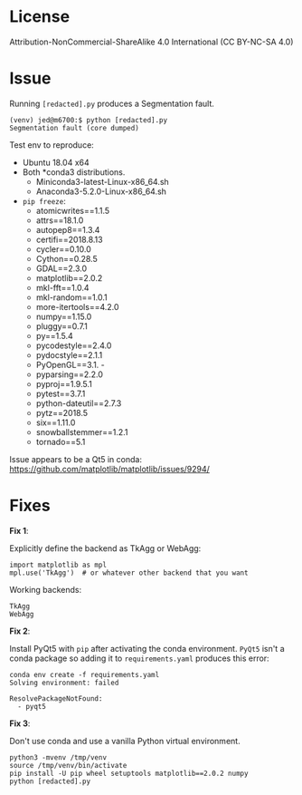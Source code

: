 # License

Attribution-NonCommercial-ShareAlike 4.0 International (CC BY-NC-SA 4.0)

# Issue

Running ```[redacted].py``` produces a Segmentation fault.

    (venv) jed@m6700:$ python [redacted].py
    Segmentation fault (core dumped)

Test env to reproduce:

- Ubuntu 18.04 x64
- Both *conda3 distributions.
  - Miniconda3-latest-Linux-x86_64.sh
  - Anaconda3-5.2.0-Linux-x86_64.sh
- ```pip freeze```:
  - atomicwrites==1.1.5
  - attrs==18.1.0
  - autopep8==1.3.4
  - certifi==2018.8.13
  - cycler==0.10.0
  - Cython==0.28.5
  - GDAL==2.3.0
  - matplotlib==2.0.2
  - mkl-fft==1.0.4
  - mkl-random==1.0.1
  - more-itertools==4.2.0
  - numpy==1.15.0
  - pluggy==0.7.1
  - py==1.5.4
  - pycodestyle==2.4.0
  - pydocstyle==2.1.1
  - PyOpenGL==3.1.  -
  - pyparsing==2.2.0
  - pyproj==1.9.5.1
  - pytest==3.7.1
  - python-dateutil==2.7.3
  - pytz==2018.5
  - six==1.11.0
  - snowballstemmer==1.2.1
  - tornado==5.1

Issue appears to be a Qt5 in conda: https://github.com/matplotlib/matplotlib/issues/9294/

# Fixes

**Fix 1**:

Explicitly define the backend as TkAgg or WebAgg:

	import matplotlib as mpl
	mpl.use('TkAgg')  # or whatever other backend that you want

Working backends:

	TkAgg
	WebAgg

**Fix 2**:

Install PyQt5 with ```pip``` after activating the conda environment. ```PyQt5``` isn't a conda package so adding it to ```requirements.yaml``` produces this error:

    conda env create -f requirements.yaml
    Solving environment: failed

    ResolvePackageNotFound:
      - pyqt5

**Fix 3**:

Don't use conda and use a vanilla Python virtual environment.

    python3 -mvenv /tmp/venv
    source /tmp/venv/bin/activate
    pip install -U pip wheel setuptools matplotlib==2.0.2 numpy
    python [redacted].py
